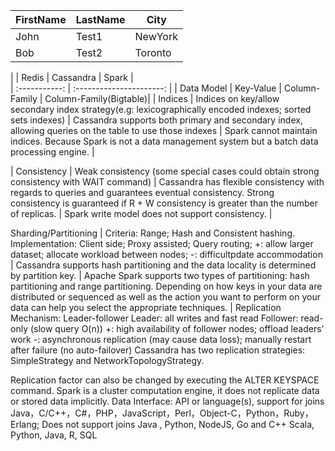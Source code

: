 | FirstName     | LastName      | City     |
| ------------- | ------------- | -------- |
| John          | Test1         | NewYork  |
| Bob           | Test2         | Toronto  |

|               |       Redis     |    Cassandra   |    Spark    |       
| :-----------: | :----------------------: |
|  Data Model   |  Key-Value | Column-Family | Column-Family(Bigtable)|
|  Indices      |  Indices on key/allow secondary index strategy(e.g: lexicographically encoded indexes; sorted sets indexes) | Cassandra supports both primary and secondary index, allowing queries on the table to use those indexes | Spark cannot maintain indices. Because Spark is not a data management system but a batch data processing engine. |

|  Consistency  |  Weak consistency (some special cases could obtain strong consistency with WAIT command)  | Cassandra has flexible consistency with regards to queries and guarantees eventual consistency. Strong consistency is guaranteed if R + W consistency is greater than the number of replicas. | Spark write model does not support consistency. |

Sharding/Partitioning |  Criteria: Range; Hash and Consistent hashing. Implementation: Client side; Proxy assisted; Query routing; +: allow larger dataset; allocate workload between nodes; -: difficultpdate accommodation | Cassandra supports hash partitioning and the data locality is determined by partition key. | Apache Spark supports two types of partitioning: hash partitioning and range partitioning. Depending on how keys in your data are distributed or sequenced as well as the action you want to perform on your data can help you select the appropriate techniques. | 
Replication
Mechanism: Leader-follower
Leader: all writes and fast read
Follower: read-only (slow query O(n))
+: high availability of follower nodes; offload leaders’ work
-: asynchronous replication (may cause data loss); manually restart after failure (no auto-failover)
Cassandra has two replication strategies: SimpleStrategy and NetworkTopologyStrategy. 

Replication factor can also be changed by executing the ALTER KEYSPACE command.
Spark is a cluster computation engine, it does not replicate data or stored data implicitly. 
Data Interface: API or language(s), support for joins
Java，C/C++，C#，PHP，JavaScript，Perl，Object-C，Python，Ruby，Erlang; Does not support joins
Java , Python, NodeJS, Go and C++
Scala, Python, Java, R, SQL

